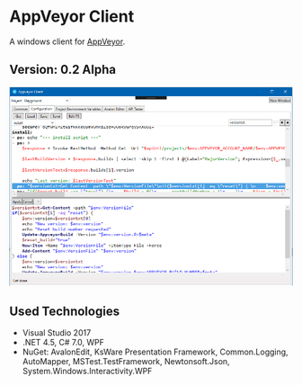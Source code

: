 # AppVeyor Client

A windows client for [AppVeyor](https://www.appveyor.com/).

## Version: 0.2 Alpha

![Screenshot_842](docs/images/Screenshot_842.png)

## Used Technologies

- Visual Studio 2017
- .NET 4.5, C# 7.0, WPF
- NuGet: AvalonEdit, KsWare Presentation Framework, Common.Logging, AutoMapper, MSTest.TestFramework, Newtonsoft.Json, System.Windows.Interactivity.WPF
